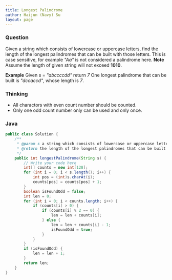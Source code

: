```yaml
---
title: Longest Palindrome
author: Haijun (Navy) Su
layout: page
---
```

### Question
Given a string which consists of lowercase or uppercase letters, find the length of the longest palindromes that can be built with those letters.
This is case sensitive, for example *"Aa"* is not considered a palindrome here.
**Note** Assume the length of given string will not exceed **1010**.

**Example** 
Given s = *"abccccdd"* return *7*
One longest palindrome that can be built is *"dccaccd"*, whose length is *7*.

### Thinking
* All charactors with even count number should be counted.
* Only one odd count number only can be used and only once.

### Java
~~~ java
public class Solution {
    /**
     * @param s a string which consists of lowercase or uppercase letters
     * @return the length of the longest palindromes that can be built
     */
    public int longestPalindrome(String s) {
        // Write your code here
        int[] counts = new int[128];
        for (int i = 0; i < s.length(); i++) {
            int pos = (int)s.charAt(i);
            counts[pos] = counts[pos] + 1;
        }
        boolean isFoundOdd = false;
        int len = 0;
        for (int i = 0; i < counts.length; i++) {
            if (counts[i] > 0) {
                if (counts[i] % 2 == 0) {
                    len = len + counts[i];
                } else {
                    len = len + counts[i] - 1;
                    isFoundOdd = true;
                }
            }
        }
        if (isFoundOdd) {
            len = len + 1;
        }
        return len;
    }
}
~~~
